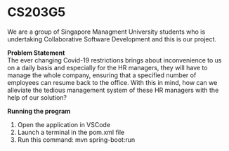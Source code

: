 # CS203G5
We are a group of Singapore Managment University students who is undertaking Collaborative Software Development and this is our project. 

<b>Problem Statement</b> <br>
The ever changing Covid-19 restrictions brings about inconvenience to us on a daily basis and especially for the HR managers, they will have to manage the whole company, ensuring that a specified number of employees can resume back to the office. With this in mind, how can we alleviate the tedious management system of these HR managers with the help of our solution?

<b>Running the program</b> <br>
1. Open the application in VSCode
2. Launch a terminal in the pom.xml file
3. Run this command: mvn spring-boot:run
